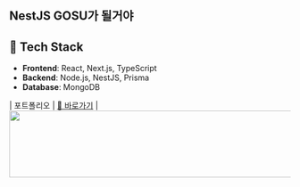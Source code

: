 ## NestJS GOSU가 될거야

## 🧠 Tech Stack
- **Frontend**: React, Next.js, TypeScript
- **Backend**: Node.js, NestJS, Prisma
- **Database**: MongoDB
  
| 포트폴리오 | [🔗 바로가기](https://retrofolio-psi.vercel.app/) |
<a href="https://github.com/devxb/gitanimals">
  <img
    src="https://render.gitanimals.org/lines/Defor721?pet-id=643079989587054681"
    width="600"
    height="120"
  />
</a>
  
